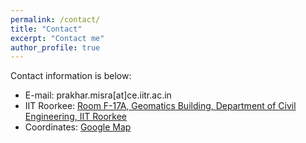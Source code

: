 ```yaml
---
permalink: /contact/
title: "Contact"
excerpt: "Contact me"
author_profile: true
---
```

Contact information is below:

* E-mail: prakhar.misra[at]ce.iitr.ac.in
* IIT Roorkee: [Room F-17A, Geomatics Building, Department of Civil Engineering, IIT Roorkee](https://civil.iitr.ac.in/CE?Uid=prakhar.misra)
* Coordinates: [Google Map](https://maps.app.goo.gl/sjmKVVUmduWiGFnTA)